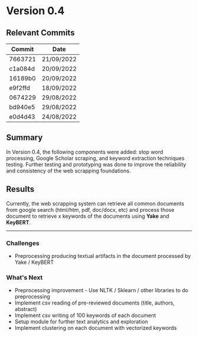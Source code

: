 # Version 0.4
## Relevant Commits
| Commit | Date |
| - | - |
| 7663721 | 21/09/2022 |
| c1a084d | 20/09/2022 |
| 16189b0 | 20/09/2022 |
| e9f2ffd | 18/09/2022 |
| 0674229 | 29/08/2022 |
| bd940e5 | 29/08/2022 |
| e0d4d43 | 24/08/2022 |
## Summary
In Version 0.4, the following components were added: stop word processing, Google Scholar scraping, and keyword extraction techniques testing. Further testing and prototyping was done to improve the reliability and consistency of the web scrapping foundations.
## Results
Currently, the web scrapping system can retrieve all common documents from google search (html/htm, pdf, doc/docx, etc) and process those document to retrieve x keywords of the documents using **Yake** and **KeyBERT**. 
___

### Challenges
- Preprocessing producing textual artifacts in the document processed by Yake / KeyBERT

### What's Next
- Preprocessing improvement - Use NLTK / Sklearn / other libraries to do preprocessing
- Implement csv reading of pre-reviewed documents (title, authors, abstract)
- Implement csv writing of 100 keywords of each document
- Setup module for further text analytics and exploration
- Implement clustering on each document with vectorized keywords 